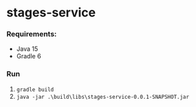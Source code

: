 # stages-service

### Requirements:
* Java 15
* Gradle 6

### Run
1. `gradle build`
1. `java -jar .\build\libs\stages-service-0.0.1-SNAPSHOT.jar`
